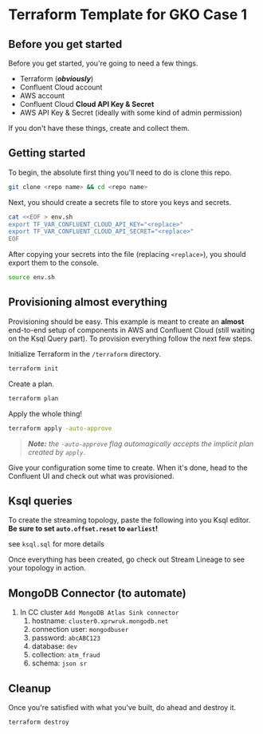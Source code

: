 # Terraform Template for GKO Case 1

## Before you get started

Before you get started, you're going to need a few things.

- Terraform (**_obviously_**)
- Confluent Cloud account
- AWS account
- Confluent Cloud **Cloud API Key & Secret**
- AWS API Key & Secret (ideally with some kind of admin permission)

If you don't have these things, create and collect them.

## Getting started

To begin, the absolute first thing you'll need to do is clone this repo.

```bash
git clone <repo name> && cd <repo name>
```

Next, you should create a secrets file to store you keys and secrets.

```bash
cat <<EOF > env.sh
export TF_VAR_CONFLUENT_CLOUD_API_KEY="<replace>"
export TF_VAR_CONFLUENT_CLOUD_API_SECRET="<replace>"
EOF
```

After copying your secrets into the file (replacing `<replace>`), you should export them to the console.

```bash
source env.sh
```

## Provisioning almost everything

Provisioning should be easy. This example is meant to create an **almost** end-to-end setup of components in AWS and Confluent Cloud (still waiting on the Ksql Query part). To provision everything follow the next few steps.

Initialize Terraform in the `/terraform` directory.

```bash
terraform init
```

Create a plan.

```bash
terraform plan
```

Apply the whole thing!

```bash
terraform apply -auto-approve
```

> **_Note:_** _the `-auto-approve` flag automagically accepts the implicit plan created by `apply`_.

Give your configuration some time to create. When it's done, head to the Confluent UI and check out what was provisioned.

## Ksql queries

To create the streaming topology, paste the following into you Ksql editor. **Be sure to set `auto.offset.reset` to `earliest`!**

see `ksql.sql` for more details

Once everything has been created, go check out Stream Lineage to see your topology in action.

## MongoDB Connector (to automate)

1. In CC cluster `Add MongoDB Atlas Sink connector`
   1. hostname: `cluster0.xprwruk.mongodb.net`
   2. connection user: `mongodbuser`
   3. password: `abcABC123`
   4. database: `dev`
   5. collection: `atm_fraud`
   6. schema: `json sr`

## Cleanup

Once you're satisfied with what you've built, do ahead and destroy it.

```bash
terraform destroy
```
